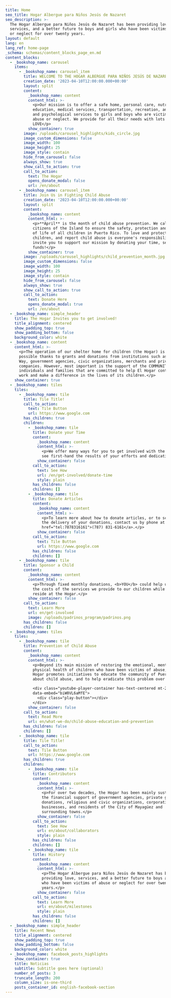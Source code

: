 ```yaml
---
title: Home
seo_title: Hogar Albergue para Niños Jesús de Nazaret
seo_description: >-
  The Hogar Albergue para Niños Jesús de Nazaret has been providing love,
  services, and a better future to boys and girls who have been victims of abuse
  or neglect for over twenty years.
layout: default
lang: en
lang_ref: home-page
_schema: schemas/content_blocks_page_en.md
content_blocks:
  - _bookshop_name: carousel
    items:
      - _bookshop_name: carousel_item
        title: WELCOME TO THE HOGAR ALBERGUE PARA NIÑOS JESÚS DE NAZARET!
        creation_date: '2023-04-10T12:00:00.000+00:00'
        layout: split
        content:
          _bookshop_name: content
          content_html: >-
            <p>Our mission is to offer a safe home, personal care, nutrition,
            education, medical services, transportation, recreation, and social
            and psychological services to girls and boys who are victims of
            abuse or neglect. We provide for all their needs with lots of
            LOVE</p>
          show_container: true
        image: /uploads/carousel_highlights/kids_circle.jpg
        image_custom_dimensions: false
        image_width: 100
        image_height: 25
        image_style: contain
        hide_from_carousel: false
        always_show: true
        show_call_to_action: true
        call_to_action:
          text: The Hogar
          opens_donate_modal: false
          url: /en/about
      - _bookshop_name: carousel_item
        title: Join Us in Fighting Child Abuse
        creation_date: '2023-04-10T12:00:00.000+00:00'
        layout: split
        content:
          _bookshop_name: content
          content_html: >-
            <p>**April** is the month of child abuse prevention. We call on all
            citizens of the Island to ensure the safety, protection and quality
            of life of all children in Puerto Rico. To love and protect our
            children, and report child abuse is everyone's responsibility. We
            invite you to support our mission by donating your time, services or
            funds!</p>
          show_container: true
        image: /uploads/carousel_highlights/child_prevention_month.jpg
        image_custom_dimensions: false
        image_width: 100
        image_height: 25
        image_style: contain
        hide_from_carousel: false
        always_show: true
        show_call_to_action: true
        call_to_action:
          text: Donate Here
          opens_donate_modal: true
          url: /en/about
  - _bookshop_name: simple_header
    title: The Hogar Invites you to get involved!
    title_alignment: centered
    show_padding_top: true
    show_padding_bottom: false
    background_color: white
  - _bookshop_name: content
    content_html: >-
      <p>The operation of our shelter home for children (the Hogar) is greatly
      possible thanks to grants and donations from institutions such as United
      Way, government agencies, civic organizations, merchants and private
      companies. However, most important is the support of the COMMUNITY,
      individuals and families that are committed to help El Hogar continue its
      work and make a difference in the lives of its children.</p>
    show_container: true
  - _bookshop_name: tiles
    tiles:
      - _bookshop_name: tile
        title: Tile Title!
        call_to_action:
          text: Tile Button
          url: https://www.google.com
        has_children: true
        children:
          - _bookshop_name: tile
            title: Donate your Time
            content:
              _bookshop_name: content
              content_html: >-
                <p>We offer many ways for you to get involved with the Hogar and
                see first-hand the results of your efforts and dedication.</p>
              show_container: false
            call_to_action:
              text: See How
              url: /en/get-involved/donate-time
              style: plain
            has_children: false
            children: []
          - _bookshop_name: tile
            title: Donate Articles
            content:
              _bookshop_name: content
              content_html: >-
                <p>To learn more about how to donate articles, or to schedule
                the delivery of your donations, contact us by phone at <a
                href="tel:7878316161">(787) 831-6161</a>.</p>
              show_container: false
            call_to_action:
              text: Tile Button
              url: https://www.google.com
            has_children: false
            children: []
      - _bookshop_name: tile
        title: Sponsor a Child
        content:
          _bookshop_name: content
          content_html: >-
            <p>Through fixed monthly donations, <b>YOU</b> could help us defray
            the costs of the services we provide to our children while they
            reside at the Hogar.</p>
          show_container: false
        call_to_action:
          text: Learn More
          url: en/get-involved
          image: /uploads/padrinos_program/padrinos.png
        has_children: false
        children: []
  - _bookshop_name: tiles
    tiles:
      - _bookshop_name: tile
        title: Prevention of Child Abuse
        content:
          _bookshop_name: content
          content_html: >-
            <p>Beyond its main mission of restoring the emotional, mental and
            physical health of children who have been victims of abuse, the
            Hogar promotes initiatives to educate the community of Puerto Rico
            about child abuse, and to help eradicate this problem over time.</p>

            <div class="youtube-player-container has-text-centered mt-2"
            data-embed="biW0VL6aMfE">
              <div class="play-button"></div>
            </div>
          show_container: false
        call_to_action:
          text: Read More
          url: en/what-we-do/child-abuse-education-and-prevention
        has_children: false
        children: []
      - _bookshop_name: tile
        title: Tile Title!
        call_to_action:
          text: Tile Button
          url: https://www.google.com
        has_children: true
        children:
          - _bookshop_name: tile
            title: Contributors
            content:
              _bookshop_name: content
              content_html: >-
                <p>For over two decades, the Hogar has been mainly sustained by
                the financial support of government agencies, private grants and
                donations, religious and civic organizations, corporations,
                businesses, and residents of the City of Mayagüez and
                surrounding towns.</p>
              show_container: false
            call_to_action:
              text: See How
              url: en/about/collaborators
              style: plain
            has_children: false
            children: []
          - _bookshop_name: tile
            title: History
            content:
              _bookshop_name: content
              content_html: >-
                <p>The Hogar Albergue para Niños Jesús de Nazaret has been
                providing love, services, and a better future to boys and girls
                who have been victims of abuse or neglect for over twenty
                years.</p>
              show_container: false
            call_to_action:
              text: Learn More
              url: en/about/milestones
              style: plain
            has_children: false
            children: []
  - _bookshop_name: simple_header
    title: Recent News
    title_alignment: centered
    show_padding_top: true
    show_padding_bottom: false
    background_color: white
  - _bookshop_name: facebook_posts_highlights
    show_container: true
    title: Noticias
    subtitle: Subtitle goes here (optional)
    number_of_posts: 3
    truncate_length: 200
    column_size: is-one-third
    posts_container_id: english-facebook-section
---
```

